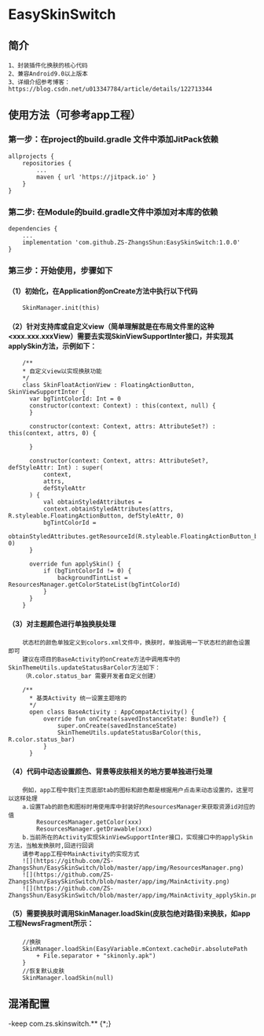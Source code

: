 # EasySkinSwitch
## 简介

    1、封装插件化换肤的核心代码
    2、兼容Android9.0以上版本
    3、详细介绍参考博客：https://blog.csdn.net/u013347784/article/details/122713344

## 使用方法（可参考app工程）

### 第一步：在project的build.gradle 文件中添加JitPack依赖

    allprojects {
        repositories {
            ...
            maven { url 'https://jitpack.io' }
        }
    }

### 第二步: 在Module的build.gradle文件中添加对本库的依赖

    dependencies {
        ...
        implementation 'com.github.ZS-ZhangsShun:EasySkinSwitch:1.0.0'
    }


### 第三步：开始使用，步骤如下

#### （1）初始化，在Application的onCreate方法中执行以下代码
        SkinManager.init(this)
#### （2）针对支持库或自定义view（简单理解就是在布局文件里的这种 <xxx.xxx.xxxView）需要去实现SkinViewSupportInter接口，并实现其applySkin方法，示例如下：
        
        /**
        * 自定义view以实现换肤功能
        */
        class SkinFloatActionView : FloatingActionButton, SkinViewSupportInter {
          var bgTintColorId: Int = 0
          constructor(context: Context) : this(context, null) {
          }
        
          constructor(context: Context, attrs: AttributeSet?) : this(context, attrs, 0) {
        
          }
        
          constructor(context: Context, attrs: AttributeSet?, defStyleAttr: Int) : super(
              context,
              attrs,
              defStyleAttr
          ) {
              val obtainStyledAttributes =
              context.obtainStyledAttributes(attrs, R.styleable.FloatingActionButton, defStyleAttr, 0)
              bgTintColorId =
              obtainStyledAttributes.getResourceId(R.styleable.FloatingActionButton_backgroundTint, 0)
          }
        
          override fun applySkin() {
              if (bgTintColorId != 0) {
                  backgroundTintList = ResourcesManager.getColorStateList(bgTintColorId)
              }
          }
        }
        
#### （3）对主题颜色进行单独换肤处理
        状态栏的颜色单独定义到colors.xml文件中，换肤时，单独调用一下状态栏的颜色设置即可
        建议在项目的BaseActivity的onCreate方法中调用库中的SkinThemeUtils.updateStatusBarColor方法如下：
        （R.color.status_bar 需要开发者自定义创建）

        /**
          * 基类Activity 统一设置主题啥的
          */
          open class BaseActivity : AppCompatActivity() {
              override fun onCreate(savedInstanceState: Bundle?) {
                  super.onCreate(savedInstanceState)
                  SkinThemeUtils.updateStatusBarColor(this, R.color.status_bar)
              }
          }

#### （4）代码中动态设置颜色、背景等皮肤相关的地方要单独进行处理
        例如，app工程中我们主页底部tab的图标和颜色都是根据用户点击来动态设置的，这里可以这样处理
        a.设置Tab的颜色和图标时用使用库中封装好的ResourcesManager来获取资源id对应的值
            ResourcesManager.getColor(xxx)
            ResourcesManager.getDrawable(xxx)
        b.当前所在的Activity实现SkinViewSupportInter接口，实现接口中的applySkin方法，当触发换肤时,回进行回调
        请参考app工程中MainActivity的实现方式
        ![](https://github.com/ZS-ZhangsShun/EasySkinSwitch/blob/master/app/img/ResourcesManager.png)
        ![](https://github.com/ZS-ZhangsShun/EasySkinSwitch/blob/master/app/img/MainActivity.png)
        ![](https://github.com/ZS-ZhangsShun/EasySkinSwitch/blob/master/app/img/MainActivity_applySkin.png)
#### （5）需要换肤时调用SkinManager.loadSkin(皮肤包绝对路径)来换肤，如app工程NewsFragment所示：
        //换肤
        SkinManager.loadSkin(EasyVariable.mContext.cacheDir.absolutePath
            + File.separator + "skinonly.apk")
        }
        //恢复默认皮肤
        SkinManager.loadSkin(null)

## 混淆配置
-keep com.zs.skinswitch.** {*;}
